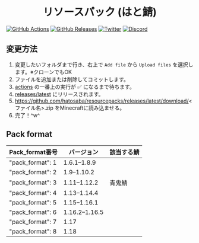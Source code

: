<h1 align="center">
  リソースパック (はと鯖)
</h1>

[![GitHub Actions](https://badgen.net/github/checks/azisaba/resourcepacks/main?label=build&icon=github)](https://github.com/hatosaba/resourcepacks/actions)
[![GitHub Releases](https://badgen.net/github/release/azisaba/resourcepacks?icon=github)](https://github.com/hatosaba/resourcepacks/releases/latest)
[![Twitter](https://badgen.net/twitter/follow/hatoiroiro?icon=twitter)](https://twitter.com/hatoiroiro)
[![Discord](https://discord.com/api/guilds/415803587332014082/widget.png)](https://discord.gg/hatosaba)

## 変更方法

1. 変更したいフォルダまで行き、右上で `Add file` から `Upload files` を選択します。※クローンでもOK
2. ファイルを追加または削除してコミットします。
3. [actions](https://github.com/hatosaba/resourcepacks/actions) の一番上の実行が ✅ になるまで待ちます。
4. [releases/latest](https://github.com/hatosaba/resourcepacks/releases/latest) にリリースされます。
5. https://github.com/hatosaba/resourcepacks/releases/latest/download/<ファイル名>.zip をMinecraftに読み込ませる。
6. 完了！^w^

## Pack format
| Pack_format番号 | バージョン | 該当する鯖 |
| ---- | ---- | ---- |
| "pack_format": 1 | 1.6.1–1.8.9 |
| "pack_format": 2 | 1.9–1.10.2 |
| "pack_format": 3 | 1.11–1.12.2 | 青鬼鯖 |
| "pack_format": 4 | 1.13–1.14.4 |
| "pack_format": 5 | 1.15–1.16.1 |
| "pack_format": 6 | 1.16.2–1.16.5 |
| "pack_format": 7 | 1.17 |
| "pack_format": 8 | 1.18 |